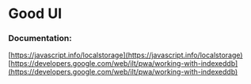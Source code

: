 # Good UI

### Documentation:

[https://javascript.info/localstorage](https://javascript.info/localstorage)  
[https://developers.google.com/web/ilt/pwa/working-with-indexeddb](https://developers.google.com/web/ilt/pwa/working-with-indexeddb)  














